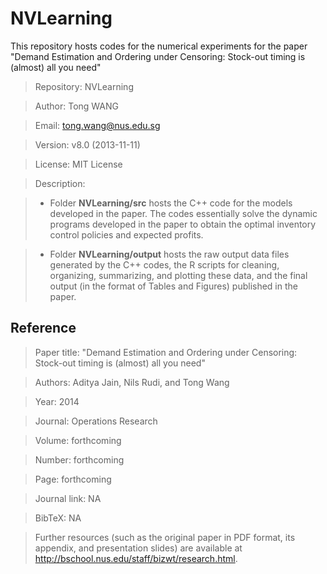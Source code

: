 NVLearning
==========
This repository hosts codes for the numerical experiments for the paper "Demand Estimation and Ordering under Censoring: Stock-out timing is (almost) all you need"


>Repository: NVLearning

>Author: Tong WANG

>Email: tong.wang@nus.edu.sg

>Version: v8.0 (2013-11-11)

>License: MIT License

>Description:

>* Folder **NVLearning/src** hosts the C++ code for the models developed in the paper. The codes essentially solve the dynamic programs developed in the paper to obtain the optimal inventory control policies and expected profits.

>* Folder **NVLearning/output** hosts the raw output data files generated by the C++ codes, the R scripts for cleaning, organizing, summarizing, and plotting these data, and the final output (in the format of Tables and Figures) published in the paper.


Reference
---------

>Paper title:    "Demand Estimation and Ordering under Censoring: Stock-out timing is (almost) all you need"

>Authors:        Aditya Jain, Nils Rudi, and Tong Wang

>Year:           2014

>Journal:        Operations Research

>Volume:         forthcoming

>Number:         forthcoming

>Page:           forthcoming

>Journal link:   NA

>BibTeX:         NA
    
>Further resources (such as the original paper in PDF format, its appendix, and presentation slides) are available at http://bschool.nus.edu/staff/bizwt/research.html.


